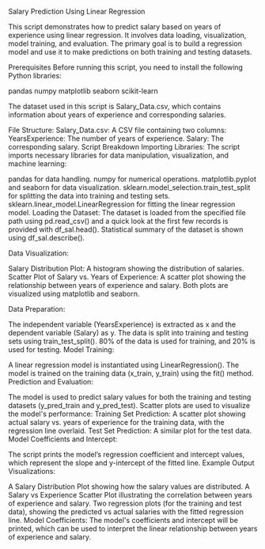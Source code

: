 Salary Prediction Using Linear Regression

This script demonstrates how to predict salary based on years of experience using linear regression. It involves data loading, visualization, model training, and evaluation. The primary goal is to build a regression model and use it to make predictions on both training and testing datasets.

Prerequisites
Before running this script, you need to install the following Python libraries:

pandas
numpy
matplotlib
seaborn
scikit-learn

The dataset used in this script is Salary_Data.csv, which contains information about years of experience and corresponding salaries.

File Structure:
Salary_Data.csv: A CSV file containing two columns:
YearsExperience: The number of years of experience.
Salary: The corresponding salary.
Script Breakdown
Importing Libraries: The script imports necessary libraries for data manipulation, visualization, and machine learning:

pandas for data handling.
numpy for numerical operations.
matplotlib.pyplot and seaborn for data visualization.
sklearn.model_selection.train_test_split for splitting the data into training and testing sets.
sklearn.linear_model.LinearRegression for fitting the linear regression model.
Loading the Dataset: The dataset is loaded from the specified file path using pd.read_csv() and a quick look at the first few records is provided with df_sal.head(). Statistical summary of the dataset is shown using df_sal.describe().

Data Visualization:

Salary Distribution Plot: A histogram showing the distribution of salaries.
Scatter Plot of Salary vs. Years of Experience: A scatter plot showing the relationship between years of experience and salary.
Both plots are visualized using matplotlib and seaborn.

Data Preparation:

The independent variable (YearsExperience) is extracted as x and the dependent variable (Salary) as y.
The data is split into training and testing sets using train_test_split(). 80% of the data is used for training, and 20% is used for testing.
Model Training:

A linear regression model is instantiated using LinearRegression().
The model is trained on the training data (x_train, y_train) using the fit() method.
Prediction and Evaluation:

The model is used to predict salary values for both the training and testing datasets (y_pred_train and y_pred_test).
Scatter plots are used to visualize the model's performance:
Training Set Prediction: A scatter plot showing actual salary vs. years of experience for the training data, with the regression line overlaid.
Test Set Prediction: A similar plot for the test data.
Model Coefficients and Intercept:

The script prints the model’s regression coefficient and intercept values, which represent the slope and y-intercept of the fitted line.
Example Output
Visualizations:

A Salary Distribution Plot showing how the salary values are distributed.
A Salary vs Experience Scatter Plot illustrating the correlation between years of experience and salary.
Two regression plots (for the training and test data), showing the predicted vs actual salaries with the fitted regression line.
Model Coefficients: The model's coefficients and intercept will be printed, which can be used to interpret the linear relationship between years of experience and salary.
